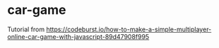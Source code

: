 # car-game
Tutorial from https://codeburst.io/how-to-make-a-simple-multiplayer-online-car-game-with-javascript-89d47908f995
